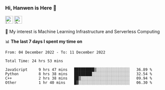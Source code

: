 ### Hi, Hanwen is Here 👋
<p>
	<a href="https://www.linkedin.com/in/liu-hanwen/"><img src="https://img.shields.io/badge/@hanwen-0A66C2?style=flat&logo=LinkedIn&logoColor=white" alt="Linkedin"  height="25px"/></a> 
	<a href="https://scholar.google.com/citations?user=HDF0su0AAAAJ"><img src="https://img.shields.io/badge/scholar-4385FE.svg?&style=plastic&logo=google-scholar&logoColor=white" alt="Google Scholar" height="25px"> </a>
</p>
🌱 My interest is Machine Learning Infrastructure and Serverless Computing

📊 **The last 7 days I spent my time on** 
<!--START_SECTION:waka-->

```text
From: 04 December 2022 - To: 11 December 2022

Total Time: 24 hrs 53 mins

JavaScript     9 hrs 47 mins   █████████▒░░░░░░░░░░░░░░░   36.89 %
Python         8 hrs 38 mins   ████████░░░░░░░░░░░░░░░░░   32.54 %
C++            2 hrs 38 mins   ██▒░░░░░░░░░░░░░░░░░░░░░░   09.94 %
Other          1 hr 40 mins    █▓░░░░░░░░░░░░░░░░░░░░░░░   06.30 %
```

<!--END_SECTION:waka-->


<!--
**david990917/david990917** is a ✨ _special_ ✨ repository because its `README.md` (this file) appears on your GitHub profile.

Here are some ideas to get you started:

- 🔭 I’m currently working on ...
- 🌱 I’m currently learning ...
- 👯 I’m looking to collaborate on ...
- 🤔 I’m looking for help with ...
- 💬 Ask me about ...
- 📫 How to reach me: ...
- 😄 Pronouns: ...
- ⚡ Fun fact: ...
-->
